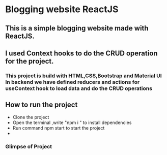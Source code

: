 # Blogging website ReactJS

## This is a simple blogging website made with ReactJS.

## I used Context hooks to do the CRUD operation for the project.

### This project is build with HTML,CSS,Bootstrap and Material UI In backend we have defined reducers and actions for useContext hook to load data and do the CRUD operations

## How to run the project
* Clone the project
* Open the terminal ,write "npm i " to install dependencies
* Run command npm start to start the project
*
### Glimpse of Project
